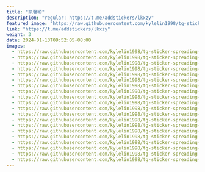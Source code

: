 ```yaml
---
title: "凯馨哟"
description: "regular: https://t.me/addstickers/lkxzy"
featured_image: "https://raw.githubusercontent.com/kylelin1998/tg-sticker-spreading-worldwide-images/main/img/b8213f15-6976-414e-9f78-2fdf9aca5d36.jpg"
link: "https://t.me/addstickers/lkxzy"
weight: 3
date: 2024-01-13T09:52:05+08:00
images:
  - https://raw.githubusercontent.com/kylelin1998/tg-sticker-spreading-worldwide-images/main/img/b8213f15-6976-414e-9f78-2fdf9aca5d36.jpg
  - https://raw.githubusercontent.com/kylelin1998/tg-sticker-spreading-worldwide-images/main/img/2f6e5cd4-3dfa-4233-a4a8-08bced01c327.jpg
  - https://raw.githubusercontent.com/kylelin1998/tg-sticker-spreading-worldwide-images/main/img/fe7aa550-d7c1-4990-93da-de935ac82c52.jpg
  - https://raw.githubusercontent.com/kylelin1998/tg-sticker-spreading-worldwide-images/main/img/3a8fda4a-2ffa-4abf-a7ad-d14997769569.jpg
  - https://raw.githubusercontent.com/kylelin1998/tg-sticker-spreading-worldwide-images/main/img/15c534d3-8ee9-4c8c-82f9-e7d95b8fc14b.jpg
  - https://raw.githubusercontent.com/kylelin1998/tg-sticker-spreading-worldwide-images/main/img/7e656829-1d6b-447b-a30d-89f153ac9fc3.jpg
  - https://raw.githubusercontent.com/kylelin1998/tg-sticker-spreading-worldwide-images/main/img/7561366d-b2f9-4859-b315-b5e81d0f277e.jpg
  - https://raw.githubusercontent.com/kylelin1998/tg-sticker-spreading-worldwide-images/main/img/2aa60843-66ef-4042-99f1-47392f2e2f1e.jpg
  - https://raw.githubusercontent.com/kylelin1998/tg-sticker-spreading-worldwide-images/main/img/53ae0058-235a-4c79-9081-8a75b3f85aaa.jpg
  - https://raw.githubusercontent.com/kylelin1998/tg-sticker-spreading-worldwide-images/main/img/7abe9d38-657c-4ef5-ab61-a8aa6c861661.jpg
  - https://raw.githubusercontent.com/kylelin1998/tg-sticker-spreading-worldwide-images/main/img/d1ec8d23-cf24-4f97-bb25-2cb856436e17.jpg
  - https://raw.githubusercontent.com/kylelin1998/tg-sticker-spreading-worldwide-images/main/img/efbd089a-e614-4d6d-8ed7-3ed4206bca13.jpg
  - https://raw.githubusercontent.com/kylelin1998/tg-sticker-spreading-worldwide-images/main/img/5063c8cf-7e23-4560-b2a3-89355497c380.jpg
  - https://raw.githubusercontent.com/kylelin1998/tg-sticker-spreading-worldwide-images/main/img/2023e34b-bd78-4209-9ed9-7448c8419ffc.jpg
  - https://raw.githubusercontent.com/kylelin1998/tg-sticker-spreading-worldwide-images/main/img/45767796-17b9-42dd-8a6a-11aaf64d3e4e.jpg
  - https://raw.githubusercontent.com/kylelin1998/tg-sticker-spreading-worldwide-images/main/img/2c8a73f6-08b9-4ce1-92cc-9b7d1b5645d6.jpg
  - https://raw.githubusercontent.com/kylelin1998/tg-sticker-spreading-worldwide-images/main/img/2b71b029-dfb4-43a7-a8b5-19643a1bd21b.jpg
  - https://raw.githubusercontent.com/kylelin1998/tg-sticker-spreading-worldwide-images/main/img/129798f6-8667-4a81-a7e7-98eacedf97d6.jpg
  - https://raw.githubusercontent.com/kylelin1998/tg-sticker-spreading-worldwide-images/main/img/c017adb5-6c2f-436a-be38-282da2e48f79.jpg
  - https://raw.githubusercontent.com/kylelin1998/tg-sticker-spreading-worldwide-images/main/img/f9eef2b7-4d1d-4bab-a993-57803356bd7e.jpg
---
```

